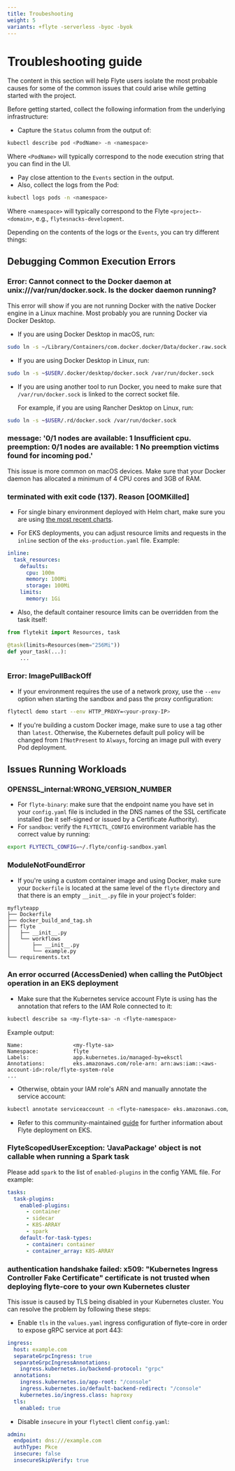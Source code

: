 ```yaml
---
title: Troubeshooting
weight: 5
variants: +flyte -serverless -byoc -byok
---
```


# Troubleshooting guide

The content in this section will help Flyte users isolate the most probable causes for some of the common issues that could arise while getting started with the project.

Before getting started, collect the following information from the underlying infrastructure:

- Capture the `Status` column from the output of:

```bash
kubectl describe pod <PodName> -n <namespace>
```

Where `<PodName>` will typically correspond to the node execution string that you can find in the UI.

- Pay close attention to the `Events` section in the output.
- Also, collect the logs from the Pod:

```bash
kubectl logs pods -n <namespace>
```

Where `<namespace>` will typically correspond to the Flyte `<project>-<domain>`, e.g., `flytesnacks-development`.

Depending on the contents of the logs or the `Events`, you can try different things:

## Debugging Common Execution Errors

### Error: Cannot connect to the Docker daemon at unix:///var/run/docker.sock. Is the docker daemon running?

This error will show if you are not running Docker with the native Docker engine in a Linux machine. Most probably you are running Docker via Docker Desktop.

- If you are using Docker Desktop in macOS, run:

```bash
sudo ln -s ~/Library/Containers/com.docker.docker/Data/docker.raw.sock /var/run/docker.sock
```

- If you are using Docker Desktop in Linux, run:

```bash
sudo ln -s ~$USER/.docker/desktop/docker.sock /var/run/docker.sock
```

- If you are using another tool to run Docker, you need to make sure that `/var/run/docker.sock` is linked to the correct socket file.

  For example, if you are using Rancher Desktop on Linux, run:

```bash
sudo ln -s ~$USER/.rd/docker.sock /var/run/docker.sock
```

### message: '0/1 nodes are available: 1 Insufficient cpu. preemption: 0/1 nodes are available: 1 No preemption victims found for incoming pod.'

This issue is more common on macOS devices. Make sure that your Docker daemon has allocated a minimum of 4 CPU cores and 3GB of RAM.

### terminated with exit code (137). Reason [OOMKilled]

- For single binary environment deployed with Helm chart, make sure you are using [the most recent charts](https://github.com/flyteorg/flyte/tree/master/charts).

- For EKS deployments, you can adjust resource limits and requests in the `inline` section of the `eks-production.yaml` file. Example:

```yaml
inline:
  task_resources:
    defaults:
      cpu: 100m
      memory: 100Mi
      storage: 100Mi
    limits:
      memory: 1Gi
```

- Also, the default container resource limits can be overridden from the task itself:

```python
from flytekit import Resources, task

@task(limits=Resources(mem="256Mi"))
def your_task(...):
    ...
```

### Error: ImagePullBackOff

- If your environment requires the use of a network proxy, use the `--env` option when starting the sandbox and pass the proxy configuration:

```bash
flytectl demo start --env HTTP_PROXY=<your-proxy-IP>
```

- If you're building a custom Docker image, make sure to use a tag other than `latest`. Otherwise, the Kubernetes default pull policy will be changed from `IfNotPresent` to `Always`, forcing an image pull with every Pod deployment.

## Issues Running Workloads

### OPENSSL_internal:WRONG_VERSION_NUMBER

- For `flyte-binary`: make sure that the endpoint name you have set in your `config.yaml` file is included in the DNS names of the SSL certificate installed (be it self-signed or issued by a Certificate Authority).
- For `sandbox`: verify the `FLYTECTL_CONFIG` environment variable has the correct value by running:

```bash
export FLYTECTL_CONFIG=~/.flyte/config-sandbox.yaml
```

### ModuleNotFoundError

- If you're using a custom container image and using Docker, make sure your `Dockerfile` is located at the same level of the `flyte` directory and that there is an empty `__init__.py` file in your project's folder:

```plaintext
myflyteapp
├── Dockerfile
├── docker_build_and_tag.sh
├── flyte
│   ├── __init__.py
│   └── workflows
│       ├── __init__.py
│       └── example.py
└── requirements.txt
```

### An error occurred (AccessDenied) when calling the PutObject operation in an EKS deployment

- Make sure that the Kubernetes service account Flyte is using has the annotation that refers to the IAM Role connected to it:

```bash
kubectl describe sa <my-flyte-sa> -n <flyte-namespace>
```

Example output:

```plaintext
Name:                <my-flyte-sa>
Namespace:           flyte
Labels:              app.kubernetes.io/managed-by=eksctl
Annotations:         eks.amazonaws.com/role-arn: arn:aws:iam::<aws-account-id>:role/flyte-system-role
...
```

- Otherwise, obtain your IAM role's ARN and manually annotate the service account:

```bash
kubectl annotate serviceaccount -n <flyte-namespace> eks.amazonaws.com/role-arn=arn:aws:iam::xxxx:role/<flyte-iam-role>
```

- Refer to this community-maintained [guide](https://github.com/davidmirror-ops/flyte-the-hard-way/blob/main/docs/03-roles-service-accounts.md) for further information about Flyte deployment on EKS.

### FlyteScopedUserException: 'JavaPackage' object is not callable when running a Spark task

Please add `spark` to the list of `enabled-plugins` in the config YAML file. For example:

```yaml
tasks:
  task-plugins:
    enabled-plugins:
      - container
      - sidecar
      - K8S-ARRAY
      - spark
    default-for-task-types:
      - container: container
      - container_array: K8S-ARRAY
```

### authentication handshake failed: x509: "Kubernetes Ingress Controller Fake Certificate" certificate is not trusted when deploying flyte-core to your own Kubernetes cluster

This issue is caused by TLS being disabled in your Kubernetes cluster. You can resolve the problem by following these steps:

- Enable `tls` in the `values.yaml` ingress configuration of flyte-core in order to expose gRPC service at port 443:

```yaml
ingress:
  host: example.com
  separateGrpcIngress: true
  separateGrpcIngressAnnotations:
    ingress.kubernetes.io/backend-protocol: "grpc"
  annotations:
    ingress.kubernetes.io/app-root: "/console"
    ingress.kubernetes.io/default-backend-redirect: "/console"
    kubernetes.io/ingress.class: haproxy
  tls:
    enabled: true
```

- Disable `insecure` in your `flytectl` client `config.yaml`:

```yaml
admin:
  endpoint: dns:///example.com
  authType: Pkce
  insecure: false
  insecureSkipVerify: true
```

